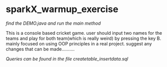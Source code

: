 # sparkX_warmup_exercise

_find the DEMO.java and run the main method_

This is a console based cricket game.
user should input two names for the teams and play for both team(which is really weird) by pressing the key B.
mainly focused on using OOP principles in a real project.
suggest any changes that can be made..........

*Queries can be found in the file createtable_insertdata.sql*
